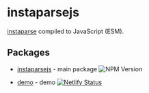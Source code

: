 # instaparsejs

[instaparse](https://github.com/Engelberg/instaparse) compiled to JavaScript (ESM).

## Packages

- [instaparsejs](/packages/instaparsejs/) - main package ![NPM Version](https://img.shields.io/npm/v/instaparse)

- [demo](/packages/demo/) - demo [![Netlify Status](https://api.netlify.com/api/v1/badges/9fbaf314-5736-4d2a-a89d-905cb7b2c5b0/deploy-status)](https://app.netlify.com/sites/instaparsejs/deploys)
